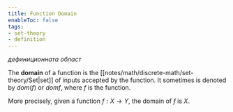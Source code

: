 ```yaml
---
title: Function Domain
enableToc: false
tags: 
- set-theory
- definition
---
```

*дефиниционната област*

The **domain** of a function is the [[notes/math/discrete-math/set-theory/Set|set]] of inputs accepted by the function. It sometimes is denoted by $dom(f)$ or $dom f$, where $f$ is the function.

More precisely, given a function $f: X \rightarrow Y$, the domain of $f$ is $X$.
